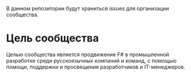 В данном репозитории будут храниться issues для организации сообщества. 

# Цель сообщества
Целью сообщества является продвижение F# в промышленной разработке среди русскоязычных компаний и команд, с помощью помощи, поддержки и просвещения разработчиков и IT-менеджеров.
